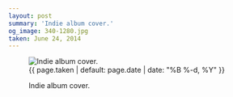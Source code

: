 ```yaml
---
layout: post
summary: 'Indie album cover.'
og_image: 340-1280.jpg
taken: June 24, 2014
---
```


<figure class="post" data-src="{{ site.assets_url }}/{{ page.og_image }}" data-sub-html='#caption-{{ page.id | remove_first: "/" }}'>
<img alt="Indie album cover." sizes="(min-width: 700px) 50vw, calc(100vw - 2rem)" src="{{ site.assets_url }}/340-640.jpg" srcset="{{ site.assets_url }}/340-1280.jpg 1280w, {{ site.assets_url }}/340-960.jpg 960w, {{ site.assets_url }}/340-640.jpg 640w, {{ site.assets_url }}/340-320.jpg 320w"/>
<figcaption id='caption-{{ page.id | remove_first: "/" }}'>
<time>{{ page.taken | default: page.date | date: "%B %-d, %Y" }}</time>
<p>Indie album cover.</p>
</figcaption>
</figure>
